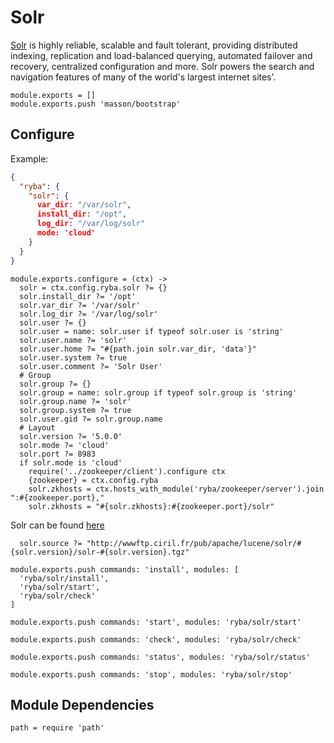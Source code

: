 
# Solr
[Solr](http://lucene.apache.org/solr/) is highly reliable, scalable and fault tolerant, providing distributed indexing, replication and load-balanced querying, automated failover and recovery, centralized configuration and more.
Solr powers the search and navigation features of many of the world's largest internet sites'. 

    module.exports = []
    module.exports.push 'masson/bootstrap'

## Configure

Example:

```json
{
  "ryba": {
    "solr": {
      var_dir: "/var/solr",
      install_dir: "/opt",
      log_dir: "/var/log/solr"
      mode: 'cloud'
    }
  }
}
```

    module.exports.configure = (ctx) ->
      solr = ctx.config.ryba.solr ?= {}
      solr.install_dir ?= '/opt'
      solr.var_dir ?= '/var/solr'
      solr.log_dir ?= '/var/log/solr'
      solr.user ?= {}
      solr.user = name: solr.user if typeof solr.user is 'string'
      solr.user.name ?= 'solr'
      solr.user.home ?= "#{path.join solr.var_dir, 'data'}"
      solr.user.system ?= true
      solr.user.comment ?= 'Solr User'
      # Group
      solr.group ?= {}
      solr.group = name: solr.group if typeof solr.group is 'string'
      solr.group.name ?= 'solr'
      solr.group.system ?= true
      solr.user.gid ?= solr.group.name
      # Layout
      solr.version ?= '5.0.0'
      solr.mode ?= 'cloud'
      solr.port ?= 8983
      if solr.mode is 'cloud'
        require('../zookeeper/client').configure ctx
        {zookeeper} = ctx.config.ryba
        solr.zkhosts = ctx.hosts_with_module('ryba/zookeeper/server').join ":#{zookeeper.port},"
        solr.zkhosts = "#{solr.zkhosts}:#{zookeeper.port}/solr"

Solr can be found [here](http://wwwftp.ciril.fr/pub/apache/lucene/solr/)

      solr.source ?= "http://wwwftp.ciril.fr/pub/apache/lucene/solr/#{solr.version}/solr-#{solr.version}.tgz"

    module.exports.push commands: 'install', modules: [
      'ryba/solr/install',
      'ryba/solr/start',
      'ryba/solr/check'
    ]

    module.exports.push commands: 'start', modules: 'ryba/solr/start'

    module.exports.push commands: 'check', modules: 'ryba/solr/check'

    module.exports.push commands: 'status', modules: 'ryba/solr/status'

    module.exports.push commands: 'stop', modules: 'ryba/solr/stop'

## Module Dependencies

    path = require 'path'
